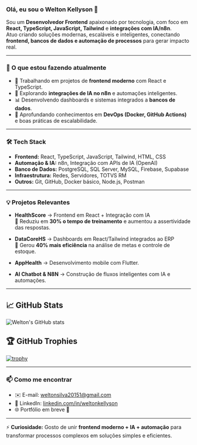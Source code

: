 ### Olá, eu sou o Welton Kellyson 👋

Sou um **Desenvolvedor Frontend** apaixonado por tecnologia, com foco em **React, TypeScript, JavaScript, Tailwind** e **integrações com IA/n8n**.  
Atuo criando soluções modernas, escaláveis e inteligentes, conectando **frontend, bancos de dados e automação de processos** para gerar impacto real.

---

### 🚀 O que estou fazendo atualmente
- 🔭 Trabalhando em projetos de **frontend moderno** com React e TypeScript.  
- 🤖 Explorando **integrações de IA no n8n** e automações inteligentes.  
- 📊 Desenvolvendo dashboards e sistemas integrados a **bancos de dados**.  
- 🌱 Aprofundando conhecimentos em **DevOps (Docker, GitHub Actions)** e boas práticas de escalabilidade.  

---

### 🛠 Tech Stack
- **Frontend:** React, TypeScript, JavaScript, Tailwind, HTML, CSS  
- **Automação & IA:** n8n, Integração com APIs de IA (OpenAI)  
- **Banco de Dados:** PostgreSQL, SQL Server, MySQL, Firebase, Supabase  
- **Infraestrutura:** Redes, Servidores, TOTVS RM  
- **Outros:** Git, GitHub, Docker básico, Node.js, Postman  

---

### 💡 Projetos Relevantes
- **HealthScore** → Frontend em React + Integração com IA  
  🔹 Reduziu em **30% o tempo de treinamento** e aumentou a assertividade das respostas.  

- **DataCoreHS** → Dashboards em React/Tailwind integrados ao ERP  
  🔹 Gerou **40% mais eficiência** na análise de metas e controle de estoque.  

- **AppHealth** → Desenvolvimento mobile com Flutter.  
- **AI Chatbot & N8N** → Construção de fluxos inteligentes com IA e automações.  

---

## 📈 GitHub Stats
![Welton's GitHub stats](https://github-readme-stats.vercel.app/api?username=WeltonKellyson&show_icons=true&theme=radical)

## 🏆 GitHub Trophies
[![trophy](https://github-profile-trophy.vercel.app/?username=WeltonKellyson&theme=radical)](https://github.com/ryo-ma/github-profile-trophy)

---

### 📫 Como me encontrar
- ✉️ E-mail: [weltonsilva20151@gmail.com](mailto:weltonsilva20151@gmail.com)  
- 💼 LinkedIn: [linkedin.com/in/weltonkellyson](https://www.linkedin.com/in/weltonkellyson)  
- 🌐 Portfólio em breve 🚀  

---

⚡ **Curiosidade:** Gosto de unir **frontend moderno + IA + automação** para transformar processos complexos em soluções simples e eficientes.  
